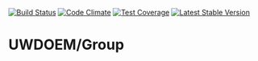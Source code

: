 [![Build Status](https://travis-ci.org/UWEnrollmentManagement/Group.svg?branch=master)](https://travis-ci.org/UWEnrollmentManagement/Group)
[![Code Climate](https://codeclimate.com/github/UWEnrollmentManagement/Group/badges/gpa.svg)](https://codeclimate.com/github/UWEnrollmentManagement/Group)
[![Test Coverage](https://codeclimate.com/github/UWEnrollmentManagement/Group/badges/coverage.svg)](https://codeclimate.com/github/UWEnrollmentManagement/Group/coverage)
[![Latest Stable Version](https://poser.pugx.org/uwdoem/group/v/stable)](https://packagist.org/packages/uwdoem/group)

UWDOEM/Group
=============
